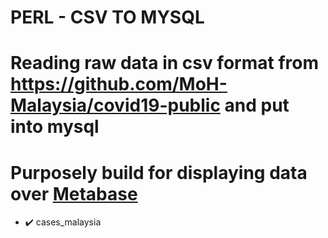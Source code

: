 # PERL - CSV TO MYSQL
# Reading raw data in csv format from https://github.com/MoH-Malaysia/covid19-public and put into mysql
# Purposely build for displaying data over [Metabase](https://www.metabase.com/)

- :heavy_check_mark: cases_malaysia

